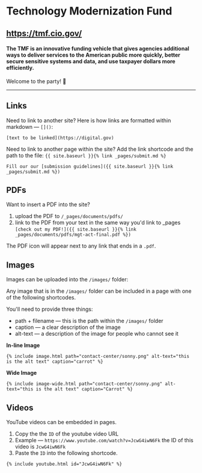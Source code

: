 # Technology Modernization Fund
## https://tmf.cio.gov/

#### The TMF is an innovative funding vehicle that gives agencies additional ways to deliver services to the American public more quickly, better secure sensitive systems and data, and use taxpayer dollars more efficiently.

Welcome to the party! :tada:

---

## Links

Need to link to another site? Here is how links are formatted within markdown — `[]()`:

```
[text to be linked](https://digital.gov)
```

Need to link to another page within the site?
Add the link shortcode and the path to the file: `{{ site.baseurl }}{% link _pages/submit.md %}`

```
Fill our our [submission guidelines]({{ site.baseurl }}{% link _pages/submit.md %})
```

## PDFs

Want to insert a PDF into the site?
1. upload the PDF to `/_pages/documents/pdfs/`
2. link to the PDF from your text in the same way you'd link to _pages ```[check out my PDF!]({{ site.baseurl }}{% link _pages/documents/pdfs/mgt-act-final.pdf %})```

The PDF icon will appear next to any link that ends in a `.pdf`.

## Images

Images can be uploaded into the `/images/` folder:

Any image that is in the `/images/` folder can be included in a page with one of the following shortcodes.

You'll need to provide three things:
- path + filename — this is the path within the `/images/` folder
- caption — a clear description of the image
- alt-text — a description of the image for people who cannot see it


**In-line Image**
```
{% include image.html path="contact-center/sonny.png" alt-text="this is the alt text" caption="carrot" %}
```

**Wide Image**
```
{% include image-wide.html path="contact-center/sonny.png" alt-text="this is the alt text" caption="Carrot" %}
```

## Videos

YouTube videos can be embedded in pages.

1. Copy the the `ID` of the youtube video URL
  1. Example — `https://www.youtube.com/watch?v=JcwG4iwN6Fk` the ID of this video is `JcwG4iwN6Fk`
2. Paste the `ID` into the following shortcode.

```
{% include youtube.html id="JcwG4iwN6Fk" %}
```
